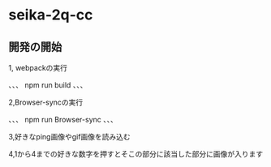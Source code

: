 # seika-2q-cc

## 開発の開始

1, webpackの実行

、、、
npm run build
、、、

2,Browser-syncの実行

、、、
npm run Browser-sync
、、、

3,好きなping画像やgif画像を読み込む

4,1から4までの好きな数字を押すとそこの部分に該当した部分に画像が入ります
